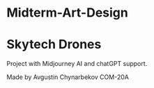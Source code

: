 # Midterm-Art-Design
# Skytech Drones

Project with Midjourney AI and chatGPT support.

Made by Avgustin Chynarbekov COM-20A
